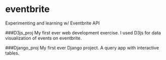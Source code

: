 # eventbrite
Experimenting and learning w/ Eventbrite API

###D3js_proj
My first ever web development exercise. I used D3js for data visualization of events on eventbrite.

###Django_proj
My first ever Django project. A query app with interactive tables.

